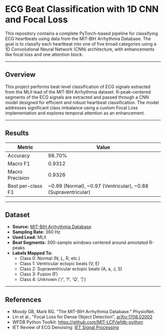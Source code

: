 # ECG Beat Classification with 1D CNN and Focal Loss

This repository contains a complete PyTorch-based pipeline for classifying ECG heartbeats using data from the MIT-BIH Arrhythmia Database. The goal is to classify each heartbeat into one of five broad categories using a 1D Convolutional Neural Network (CNN) architecture, with enhancements like focal loss and one attention block.

---

## Overview

This project performs beat-level classification of ECG signals extracted from the MLII lead of the MIT-BIH Arrhythmia dataset. R-peak-centered segments of the ECG signals are extracted and passed through a CNN model designed for efficient and robust heartbeat classification. The model addresses significant class imbalance using a custom Focal Loss implementation and explores temporal attention as an enhancement.

---

## Results

| Metric        | Value    |
|---------------|----------|
| Accuracy      | 98.70%   |
| Macro F1      | 0.9312   |
| Macro Precision | 0.9326 |
| Best per-class F1 | ~0.99 (Normal), ~0.97 (Ventricular), ~0.88 (Supraventricular) |

---

## Dataset

- **Source:** [MIT-BIH Arrhythmia Database](https://physionet.org/content/mitdb/1.0.0/)
- **Sampling Rate:** 360 Hz
- **Used Lead:** MLII
- **Beat Segments:** 300-sample windows centered around annotated R-peaks
- **Labels Mapped To:**
  - Class 0: Normal (N, L, R, etc.)
  - Class 1: Ventricular ectopic beats (V, E)
  - Class 2: Supraventricular ectopic beats (A, a, J, S)
  - Class 3: Fusion (F)
  - Class 4: Unknown ('/', 'f', 'Q', '|')

---

## References

- Moody GB, Mark RG. "The MIT-BIH Arrhythmia Database." PhysioNet.
- Lin et al., "Focal Loss for Dense Object Detection", [arXiv:1708.02002](https://arxiv.org/abs/1708.02002)
- WFDB Python Toolkit: https://github.com/MIT-LCP/wfdb-python
- IET Review of ECG Denoising: [IET Signal Processing](https://ietresearch.onlinelibrary.wiley.com/doi/10.1049/iet-spr.2020.0104)
